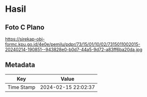 # Hasil

## Foto C Plano

https://sirekap-obj-formc.kpu.go.id/4e0e/pemilu/pdpr/73/15/01/10/02/7315011002015-20240214-190851--943828e0-b0d7-44a5-9d72-a83ff6ba20da.jpg


## Metadata

| Key        | Value               |
| ---------- | ------------------- |
| Time Stamp | 2024-02-15 22:02:37 |



